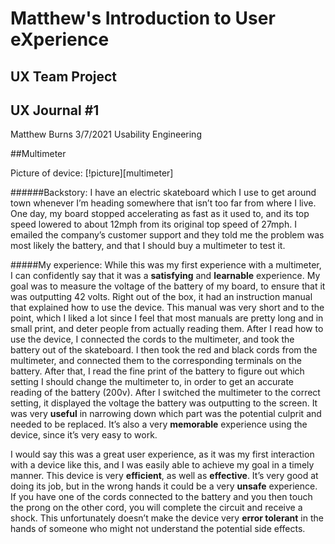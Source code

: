 # Matthew's Introduction to User eXperience


## UX Team Project


## UX Journal #1

Matthew Burns
3/7/2021
Usability Engineering

##Multimeter

Picture of device:
[!picture][multimeter]

######Backstory:
	I have an electric skateboard which I use to get around town whenever I’m heading somewhere that isn’t too far from where I live.  One day, my board stopped accelerating as fast as it used to, and its top speed lowered to about 12mph from its original top speed of 27mph.  I emailed the company’s customer support and they told me the problem was most likely the battery, and that I should buy a multimeter to test it.

#####My experience:
	While this was my first experience with a multimeter, I can confidently say that it was a **satisfying** and **learnable** experience.  My goal was to measure the voltage of the battery of my board, to ensure that it was outputting 42 volts.  Right out of the box, it had an instruction manual that explained how to use the device.  This manual was very short and to the point, which I liked a lot since I feel that most manuals are pretty long and in small print, and deter people from actually reading them.  After I read how to use the device, I connected the cords to the multimeter, and took the battery out of the skateboard.  I then took the red and black cords from the multimeter, and connected them to the corresponding terminals on the battery.  After that, I read the fine print of the battery to figure out which setting I should change the multimeter to, in order to get an accurate reading of the battery (200v).  After I switched the multimeter to the correct setting, it displayed the voltage the battery was outputting to the screen.  It was very **useful** in narrowing down which part was the potential culprit and needed to be replaced.  It’s also a very **memorable** experience using the device, since it’s very easy to work.
  
  I would say this was a great user experience, as it was my first interaction with a device like this, and I was easily able to achieve my goal in a timely manner.  This device is very **efficient**, as well as **effective**.  It’s very good at doing its job, but in the wrong hands it could be a very **unsafe** experience.  If you have one of the cords connected to the battery and you then touch the prong on the other cord, you will complete the circuit and receive a shock.  This unfortunately doesn’t make the device very **error tolerant** in the hands of someone who might not understand the potential side effects.
